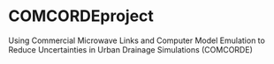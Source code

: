 # COMCORDEproject
Using Commercial Microwave Links and Computer Model Emulation to Reduce Uncertainties in Urban Drainage Simulations (COMCORDE)

